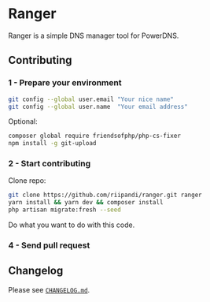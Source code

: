 # Ranger

Ranger is a simple DNS manager tool for PowerDNS.

## Contributing

### 1 - Prepare your environment

```bash
git config --global user.email "Your nice name"
git config --global user.name  "Your email address"
```

Optional:

```bash
composer global require friendsofphp/php-cs-fixer
npm install -g git-upload
```

### 2 - Start contributing

Clone repo:

```bash
git clone https://github.com/riipandi/ranger.git ranger
yarn install && yarn dev && composer install
php artisan migrate:fresh --seed
```

Do what you want to do with this code.

### 4 - Send pull request

## Changelog

Please see [`CHANGELOG.md`](./CHANGELOG.md).
